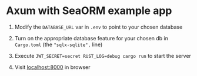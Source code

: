 # Axum with SeaORM example app

1. Modify the `DATABASE_URL` var in `.env` to point to your chosen database

1. Turn on the appropriate database feature for your chosen db in `Cargo.toml` (the `"sqlx-sqlite",` line)

1. Execute `JWT_SECRET=secret RUST_LOG=debug cargo run` to start the server

1. Visit [localhost:8000](http://localhost:8000) in browser
